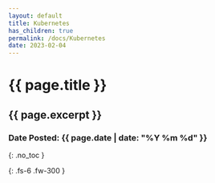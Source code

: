 ```yaml
---
layout: default
title: Kubernetes 
has_children: true
permalink: /docs/Kubernetes
date: 2023-02-04
---
```

<h1>{{ page.title }}</h1>
<h2>{{ page.excerpt }}</h2>
<h3>Date Posted: {{ page.date | date: "%Y %m %d" }}</h3>

{: .no_toc }

{: .fs-6 .fw-300 }
